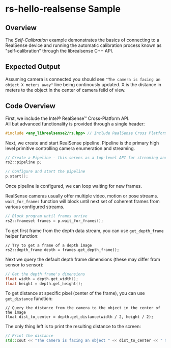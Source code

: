 # rs-hello-realsense Sample

## Overview

The *Self-Calibration* example demonstrates the basics of connecting to a RealSense device and running the automatic calibration process known as "self-calibration" through the librealsense C++ API.

## Expected Output
Assuming camera is connected you should see `"The camera is facing an object X meters away"` line being continously updated. X is the distance in meters to the object in the center of camera feild of view.

## Code Overview 

First, we include the Intel® RealSense™ Cross-Platform API.  
All but advanced functionality is provided through a single header:
```cpp
#include <any_librealsense2/rs.hpp> // Include RealSense Cross Platform API
```

Next, we create and start RealSense pipeline. Pipeline is the primary high level primitive controlling camera enumeration and streaming. 
```cpp
// Create a Pipeline - this serves as a top-level API for streaming and processing frames
rs2::pipeline p;

// Configure and start the pipeline
p.start();
```
Once pipeline is configured, we can loop waiting for new frames.

RealSense cameras usually offer multiple video, motion or pose streams. `wait_for_frames` function will block until next set of coherent frames from various configured streams. 
```cpp
// Block program until frames arrive
rs2::frameset frames = p.wait_for_frames();
```
To get first frame from the depth data stream, you can use `get_depth_frame` helper function:
```
// Try to get a frame of a depth image
rs2::depth_frame depth = frames.get_depth_frame();
```
Next we query the default depth frame dimensions (these may differ from sensor to sensor):
```cpp
// Get the depth frame's dimensions
float width = depth.get_width();
float height = depth.get_height();
```
To get distance at specific pixel (center of the frame), you can use `get_distance` function:
```
// Query the distance from the camera to the object in the center of the image
float dist_to_center = depth.get_distance(width / 2, height / 2);
```
The only thing left is to print the resulting distance to the screen:
```cpp
// Print the distance
std::cout << "The camera is facing an object " << dist_to_center << " meters away \r";
```
